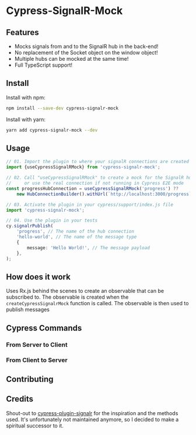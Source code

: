 # Cypress-SignalR-Mock

## Features

- Mocks signals from and to the SignalR hub in the back-end!
- No replacement of the Socket object on the window object!
- Multiple hubs can be mocked at the same time!
- Full TypeScript support!

## Install

Install with npm:

```bash
npm install --save-dev cypress-signalr-mock
```

Install with yarn:

```bash
yarn add cypress-signalr-mock --dev
```

## Usage

```typescript
// 01. Import the plugin to where your signalR connections are created
import {useCypressSignalRMock} from 'cypress-signalr-mock';

// 02. Call "useCypressSignalRMock" to create a mock for the SignalR hub connection
//     or use the real connection if not running in Cypress E2E mode
const progressHubConnection = useCypressSignalRMock('progress') ??
    new HubConnectionBuilder().withUrl(`http://localhost:3000/progress`).build();

// 03. Activate the plugin in your cypress/support/index.js file
import 'cypress-signalr-mock';

// 04. Use the plugin in your tests
cy.signalrPublish(
    'progress', // The name of the hub connection
    'hello-world', // The name of the message type
    {
        message: 'Hello World!', // The message payload
    },
);

```

## How does it work

Uses Rx.js behind the scenes to create an observable that can be subscribed to. The observable is created
when the `createCypressSignalrMock` function is called. The observable is then used to publish messages

## Cypress Commands

### From Server to Client

### From Client to Server

## Contributing

## Credits

Shout-out to [cypress-plugin-signalr](https://github.com/basslagter/cypress-plugin-signalr/) for the inspiration and the
methods used. It's unfortunately not maintained anymore, so I decided to make a spiritual successor to it.
